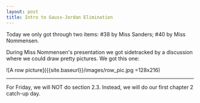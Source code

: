 ```yaml
---
layout: post
title: Intro to Gauss-Jordan Elimination
---
```


Today we only got through two items: \#38 by Miss Sanders; \#40 by Miss Nommensen.

During Miss Nommensen's presentation we got sidetracked by a discussion where we
could draw pretty pictures. We got this one:

![A row picture]({{site.baseurl}}/images/row_pic.jpg =128x216)

---

For Friday, we will NOT do section 2.3. Instead, we will do our first chapter 2
catch-up day.
